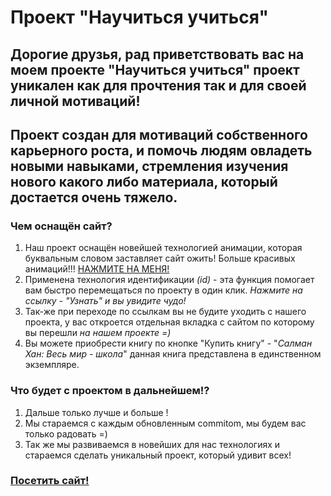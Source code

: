 # Проект "Научиться учиться"

## Дорогие друзья, рад приветствовать вас на моем проекте "Научиться учиться" проект уникален как для прочтения так и для своей личной мотиваций!
## Проект создан для мотиваций собственного карьерного роста, и помочь людям овладеть новыми навыками, стремления изучения нового какого либо материала, который достается очень тяжело.


### Чем оснащён сайт?
1. Наш проект оснащён новейшей технологией анимации, которая буквальным словом заставляет сайт ожить! Больше красивых анимаций!!! [НАЖМИТЕ НА МЕНЯ!](https://webdesign.tutsplus.com/ru/articles/pure-css-animation-inspiration-on-codepen--cms-30875)
2. Применена технология идентификации *(id)* - эта функция помогает вам быстро перемещаться по проекту в один клик. *Нажмите на ссылку - "Узнать" и вы увидите чудо!*
3. Так-же при переходе по ссылкам вы не будите уходить с нашего проекта, у вас откроется отдельная вкладка с сайтом по которому вы перешли *на нашем проекте =)*
4. Вы можете приобрести книгу по кнопке "Купить книгу" - "*Салман Хан: Весь мир - школа*" данная книга представлена в единственном экземпляре.

### Что будет с проектом в дальнейшем!?
1. Дальше только лучше и больше !
2. Мы стараемся с каждым обновленным commitom, мы будем вас только радовать =)
3. Так же мы развиваемся в новейших для нас технологиях и стараемся сделать уникальный проект, который удивит всех!


### [Посетить сайт!](https://evgeniigladun.github.io/release-how-to-learn/ 'Научиться учиться!')
